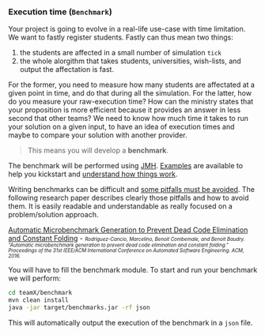 ### Execution time (`Benchmark`)
Your project is going to evolve in a real-life use-case with time limitation.
We want to fastly register students.
Fastly can thus mean two things: 

1. the students are affected in a small number of simulation `tick`
2. the whole alorgithm that takes students, universities, wish-lists, and output the affectation is fast.

For the former, you need to measure how many students are affectated at a given point in time, and do that during all the simulation.
For the latter, how do you measure your raw-execution time? How can the ministry states that your proposition is more efficient because it provides an answer in less second that other teams?
We need to know how much time it takes to run your solution on a given input, to have an idea of execution times and maybe to compare your solution with another provider.
> This means you will develop a **benchmark**.

The benchmark will be performed using [JMH](http://openjdk.java.net/projects/code-tools/jmh/). [Examples](http://hg.openjdk.java.net/code-tools/jmh/file/tip/jmh-samples/src/main/java/org/openjdk/jmh/samples/) are available to help you kickstart and [understand how things work](http://blog.soat.fr/2015/07/benchmark-java-jmh-fine-tuning/).

Writing benchmarks can be difficult and [some pitfalls must be avoided](http://www.oracle.com/technetwork/articles/java/architect-benchmarking-2266277.html). The following research paper describes clearly those pitfalls and how to avoid them. It is easily readable and understandable as really focused on a problem/solution approach.

[Automatic Microbenchmark Generation to Prevent Dead
Code Elimination and Constant Folding](http://diversify-project.eu/papers/rodriguez-cancio16.pdf) - _<span style="font-size: 0.7em;">Rodriguez-Cancio, Marcelino, Benoit Combemale, and Benoit Baudry. "Automatic microbenchmark generation to prevent dead code elimination and constant folding." Proceedings of the 31st IEEE/ACM International Conference on Automated Software Engineering. ACM, 2016.</span>_

You will have to fill the benchmark module.
To start and run your benchmark we will perform:

```bash
cd teamX/benchmark
mvn clean install
java -jar target/benchmarks.jar -rf json
```

This will automatically output the execution of the benchmark in a `json` file.

